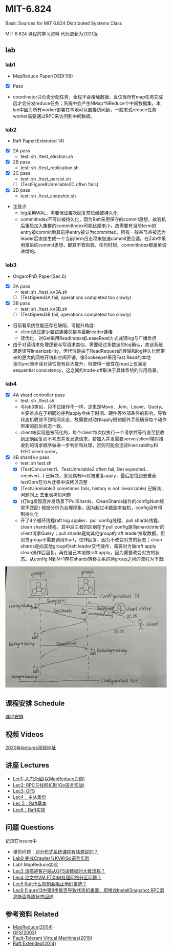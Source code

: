 # MIT-6.824
Basic Sources for MIT 6.824 Distributed Systems Class

MIT 6.824 课程的学习资料 代码更新为2021版


## lab

### lab1
-	MapReduce Paper(OSDI'06)  
- [x]	Pass  
- coordinator只负责分配任务，全程不会接触数据，且仅当所有map任务完成后才会分发reduce任务；系统中会产生NMap*NReduce个中间数据集，本lab中因为所有worker部署在本地可以直接访问到，一般来说reduce任务worker需要通过RPC来访问到中间数据。  

### lab2  
-	Raft Paper(Extended 14)  
- [x]	2A pass  
	- test: sh ./test_election.sh  
- [x]	2B pass
	- test: sh ./test_replication.sh  
- [x]   2C pass  
	- test: sh ./test_persist.sh  
	- [ ] (TestFigure8Unreliable2C often fails) 
- [x]   2D pass
	- test: sh ./test_snapshot.sh  
- 注意点
	- log采用WAL，需要保证每次回复前已经被持久化
	- commitIndex不可以被持久化，因为Raft采用保守的commit思想，故宕机后重启加入集群的commitIndex可能比原来小，故需要有当前term的entry被commit后其前序entry被认为committed，所有一般某节点被选为leader后直接生成一个当前term日志项来加速commit更合适。在Zab中采用激进的commit思想，即其不管宕机、任何时刻，commitIndex都是单调递增的。

### lab3
-	OngaroPhD Paper(Sec.6)  
- [x]	3A pass
	- test: sh ./test_kv3A.sh
	- [ ] (TestSpeed3A fail, operations completed too slowly)  
- [x]   3B pass  
	- test: sh ./test_kv3B.sh  
	- [ ] (TestSpeed3B fail, operations completed too slowly)  
- 目前看系统性能还存在缺陷，可提升角度:
	- client通过更少尝试连接次数与最新leader连接  
	- 读优化，对Get采用ReadIndex或LeaseRead方式减轻log与广播负担  
- 由于对读请求处理逻辑与写请求类似，需要经过多数派的log确认，故该系统满足读写linearizability，但代价是由于ReadRequest的传输和log持久化而带来的更大的网络开销和空间开销。像Zookeeper采用Fast Read的本地读/Sync同步读对读性能有巨大提升，但使得一致性在read上仅满足sequential consistency，这之间的trade-off取决于具体系统的应用场景。  

### lab4
- [x]	4A shard controller pass
	- test: sh ./test.sh
	- 与lab3类似，只不过操作不一样，这里是Move、Join、Leave、Query。主要难点在于相同的序列apply会由于时间、硬件等外部条件的影响，导致状态机收敛不到相同状态，故需要对动作apply限制额外手段确保每个动作带来的前后状态一致。
	- client端实现是被简化的，每个client每次仅执行一个请求并等待直至接收到正确回复而不考虑并发发送请求，若加入并发需要server/client端对接收到的请求顺序做进一步判断和处理，否则可能会违背linerizability和FIFO client order。    
- [x]	4B shard kv pass
    - test: sh test.sh
    - [x] (TestConcurrent1、TestUnreliable2 often fail, Get expected... received...) 已解决，发现偶有kv对被重复apply，最后定位到去重表lastOprs在分片迁移中没拷贝完整
	- [x] (TestUnreliable3 sometimes fails, history is not linearizable) 已解决，问题同上 去重表拷贝问题
	- [x] (打log发现高并发场景下PullShards、CleanShards操作的configNum经常不匹配) 根据分析为合理现象，因为超过半数副本宕机，config没有得到持久化

	- 开了4个循环线程raft log applier、pull config线程、pull shards线程、clean shards线程。其中后三者的区别在于pull config是向shardctrler的client请求Query；pull shards是向其他group的raft leader拉取数据，但对方group不需要调用Start，仅作回复，因为不改变对方的状态；clean shards是向其他group的raft leader交代操作，需要对方做raft apply clean操作后回复，再在自己本地做raft apply，因为需要改变对方的状态。从config N到N+1存在shards转移关系的两group之间的流程为下图:


![流程图](result/LAB4B.JPG)

## 课程安排 Schedule

[课程安排](https://pdos.csail.mit.edu/6.824/schedule.html)

## 视频 Videos

[2020年lectures视频地址](https://www.bilibili.com/video/av87684880)

## 讲座 Lectures

- [Lec1: 入门介绍(以MapReduce为例)](https://github.com/chaozh/MIT-6.824/issues/2)
- [Lec2: RPC与线程机制(Go语言实战)](https://github.com/chaozh/MIT-6.824/issues/3)
- [Lec3: GFS](https://github.com/chaozh/MIT-6.824/issues/6)
- [Lec4：主从备份](https://github.com/chaozh/MIT-6.824/issues/7)
- [Lec 5：Raft基本](https://github.com/chaozh/MIT-6.824/issues/9)
- [Lec6：Raft实现](https://github.com/chaozh/MIT-6.824/issues/10)

## 问题 Questions

记录在issues中

- 课前问题：[对分布式系统课程有啥想说的？](https://github.com/chaozh/MIT-6.824/issues/1)
- [Lab0 完成Crawler与KV的Go语言实验](https://github.com/chaozh/MIT-6.824/issues/4)
- Lab1 MapReduce实验
- [Lec3 请描述客户端从GFS读数据的大致流程？](https://github.com/chaozh/MIT-6.824/issues/6)
- [Lec4 论文中VM FT如何处理网络分区问题？](https://github.com/chaozh/MIT-6.824/issues/7)
- [Lec5 Raft什么机制会阻止他们当选？](https://github.com/chaozh/MIT-6.824/issues/9)
- [Lec6 Figure13中第8步能否导致状态机重置，即接收InstallSnapshot RPC消息能否导致状态回退](https://github.com/chaozh/MIT-6.824/issues/10)

## 参考资料 Related

- [MapReduce(2004)](https://pdos.csail.mit.edu/6.824/papers/mapreduce.pdf)
- [GFS(2003)](https://static.googleusercontent.com/media/research.google.com/zh-CN//archive/gfs-sosp2003.pdf)
- [Fault-Tolerant Virtual Machines(2010)](https://pdos.csail.mit.edu/6.824/papers/vm-ft.pdf)
- [Raft Extended(2014)](https://pdos.csail.mit.edu/6.824/papers/raft-extended.pdf)


